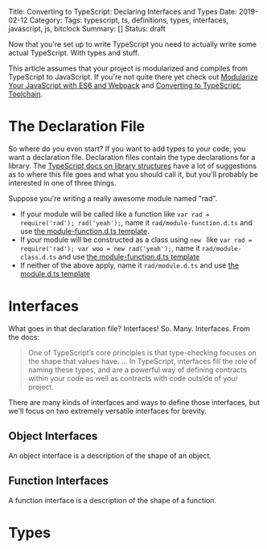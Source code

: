 Title: Converting to TypeScript: Declaring Interfaces and Types
Date: 2019-02-12
Category: 
Tags: typescript, ts, definitions, types, interfaces, javascript, js, bitclock
Summary: []
Status: draft

Now that you're set up to write TypeScript you need to actually write some actual TypeScript. With types and stuff.

This article assumes that your project is modularized and compiles from TypeScript to JavaScript. If you're not quite there yet check out [Modularize Your JavaScript with ES6 and Webpack]({filename}/modularize-your-javascript-with-es6-and-webpack.md) and [Converting to TypeScript: Toolchain]({filename}/converting-to-typescript-toolchain.md).

# The Declaration File
So where do you even start? If you want to add types to your code, you want a declaration file. Declaration files contain the type declarations for a library. The [TypeScript docs on library structures](https://www.typescriptlang.org/docs/handbook/declaration-files/library-structures.html) have a lot of suggestions as to where this file goes and what you should call it, but you'll probably be interested in one of three things.

Suppose you're writing a really awesome module named "rad".

* If your module will be called like a function like `var rad = require('rad'); rad('yeah');`, name it `rad/module-function.d.ts` and use [the module-function.d.ts template](https://www.typescriptlang.org/docs/handbook/declaration-files/templates/module-function-d-ts.html).
* If your module will be constructed as a class using `new ` like `var rad = require('rad'); var woo = new rad('yeah');`, name it `rad/module-class.d.ts` and use [the module-function.d.ts template](https://www.typescriptlang.org/docs/handbook/declaration-files/templates/module-function-d-ts.html)
* If neither of the above apply, name it `rad/module.d.ts` and use [the module.d.ts template](https://www.typescriptlang.org/docs/handbook/declaration-files/templates/module-d-ts.html)

# Interfaces
What goes in that declaration file? Interfaces! So. Many. Interfaces. From the docs:

> One of TypeScript’s core principles is that type-checking focuses on the shape that values have. ... In TypeScript, interfaces fill the role of naming these types, and are a powerful way of defining contracts within your code as well as contracts with code outside of your project.

There are many kinds of interfaces and ways to define those interfaces, but we'll focus on two extremely versatile interfaces for brevity.

## Object Interfaces
An object interface is a description of the shape of an object.

## Function Interfaces
A function interface is a description of the shape of a function.

# Types
